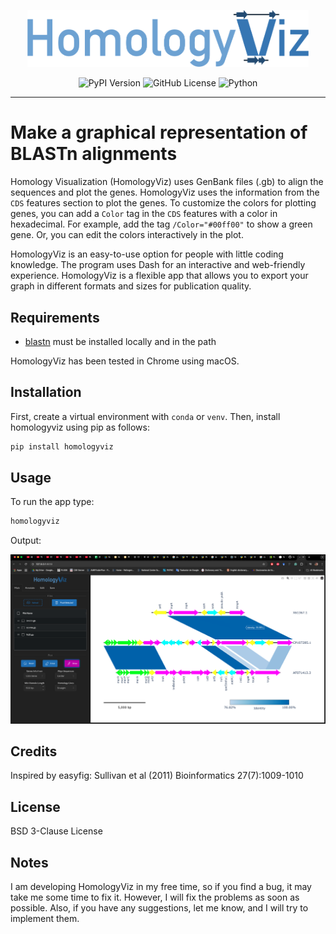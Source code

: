 <p align="center">
   <img src="https://raw.githubusercontent.com/ivanmugu/homologyviz/refs/heads/main/src/homologyviz/assets/logo.png" alt="HomologyViz" width="450">
</p>

<div align="center">

![PyPI Version](https://img.shields.io/pypi/v/homologyviz)
![GitHub License](https://img.shields.io/github/license/ivanmugu/homologyviz)
![Python](https://img.shields.io/badge/python-3.11-blue.svg)

</div>

---

# Make a graphical representation of BLASTn alignments
Homology Visualization (HomologyViz) uses GenBank files (.gb) to align the sequences and plot the genes. HomologyViz uses the information from the `CDS` features section to plot the genes. To customize the colors for plotting genes, you can add a `Color` tag in the `CDS` features with a color in hexadecimal. For example, add the tag `/Color="#00ff00"` to show a green gene. Or, you can edit the colors interactively in the plot.

HomologyViz is an easy-to-use option for people with little coding knowledge. The program uses Dash for an interactive and web-friendly experience. HomologyViz is a flexible app that allows you to export your graph in different formats and sizes for publication quality.

## Requirements

- [blastn](https://www.ncbi.nlm.nih.gov/books/NBK569861/) must be installed
  locally and in the path

HomologyViz has been tested in Chrome using macOS.

## Installation

First, create a virtual environment with `conda` or `venv`. Then, install
homologyviz using pip as follows:

```bash
pip install homologyviz
```

## Usage

To run the app type:

```bash
homologyviz
```

Output:
<p align="center">
   <img src="https://raw.githubusercontent.com/ivanmugu/homologyviz/refs/heads/main/src/homologyviz/images/HomologyViz_app.png" alt="HomologyViz" width="600">
</p>


## Credits

Inspired by easyfig: Sullivan et al (2011) Bioinformatics 27(7):1009-1010

## License

BSD 3-Clause License

## Notes

I am developing HomologyViz in my free time, so if you find a bug, it may take me some time to fix it. However, I will fix the problems as soon as possible. Also, if you have any suggestions, let me know, and I will try to implement them.